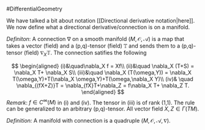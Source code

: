 #DifferentialGeometry

We have talked a bit about notation [[Directional derivative notation|here]]. We now define what a directional derivative/connection is on a manifold.

*Definiton*: A connection $\nabla$ on a smooth manifold $(M,\mathcal{O},\mathcal{A})$ is a map that takes a vector (field) and a (p,q)-tensor (field) $\mathbb{T}$ and sends them to a (p,q)-tensor (field) $\nabla_X\mathbb{T}$. The connection satifies the following 

$$
\begin{aligned}
(i)&\quad\nabla_X f = Xf\\
(ii)&\quad \nabla_X (T+S) = \nabla_X T+ \nabla_X S\\
(iii)&\quad \nabla_X (T(\omega,Y)) = \nabla_X T(\omega,Y)+T(\nabla_X \omega,Y)+T(\omega,\nabla_X Y)\\
(iv)& \quad \nabla_{(fX+Z)}T = \nabla_{fX}T+\nabla_Z = f\nabla_X T+ \nabla_Z T.
\end{aligned}
$$
*Remark*: $f\in C^{\infty}(M)$ in (i) and (iv). The tensor in (iii) is of rank (1,1). The rule can be generalized to an arbitrary (p,q)-tensor. All vector field $X,Z\in \Gamma(TM)$.

*Definition:* A manifold with connection is a quadruple $(M,\mathcal{O},\mathcal{A},\nabla)$. 
